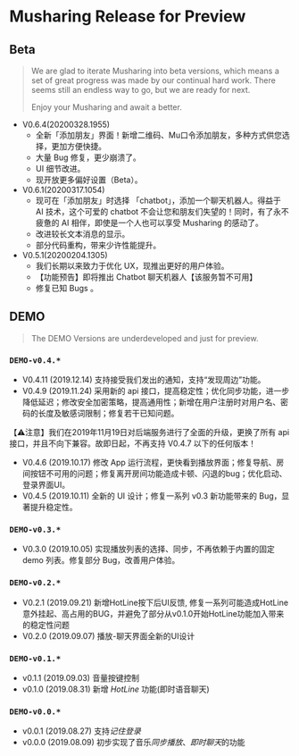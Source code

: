 # Musharing Release for Preview

## Beta

> We are glad to iterate Musharing into beta versions, which means a set of great progress was made by our continual hard work. There seems still an endless way to go, but we are ready for next.
>
> Enjoy your Musharing and await a better.

* V0.6.4(20200328.1955)
  * 全新「添加朋友」界面！新增二维码、Mu口令添加朋友，多种方式供您选择，更加方便快捷。
  * 大量 Bug 修复，更少崩溃了。
  * UI 细节改进。
  * 现开放更多偏好设置（Beta）。
* V0.6.1(20200317.1054)
  * 现可在「添加朋友」时选择 「chatbot」，添加一个聊天机器人。得益于 AI 技术，这个可爱的 chatbot 不会让您和朋友们失望的！同时，有了永不疲惫的 AI 相伴，即使是一个人也可以享受 Musharing 的感动了。
  * 改进较长文本消息的显示。
  * 部分代码重构，带来少许性能提升。
* V0.5.1(20200204.1305) 
  * 我们长期以来致力于优化 UX，现推出更好的用户体验。
  * 【功能预告】即将推出 Chatbot 聊天机器人【该服务暂不可用】
  * 修复已知 Bugs 。

## DEMO

> The DEMO Versions are underdeveloped and just for preview.

### `DEMO-v0.4.*`


* V0.4.11 (2019.12.14) 支持接受我们发出的通知，支持“发现周边”功能。
* V0.4.9 (2019.11.24) 采用新的 api 接口，提高稳定性；优化同步功能，进一步降低延迟；修改安全加密策略，提高通用性；新增在用户注册时对用户名、密码的长度及敏感词限制；修复若干已知问题。

【⚠️注意】我们在2019年11月19日对后端服务进行了全面的升级，更换了所有 api 接口，并且不向下兼容。故即日起，不再支持 V0.4.7 以下的任何版本！

* V0.4.6 (2019.10.17) 修改 App 运行流程，更快看到播放界面；修复导航、房间按钮不可用的问题；修复离开房间功能造成卡顿、闪退的bug；优化启动、登录界面UI。
* V0.4.5 (2019.10.11) 全新的 UI 设计；修复一系列 v0.3 新功能带来的 Bug，显著提升稳定性。

### `DEMO-v0.3.*`

* V0.3.0 (2019.10.05) 实现播放列表的选择、同步，不再依赖于内置的固定 demo 列表。修复部分 Bug，改善用户体验。

### `DEMO-v0.2.*`

- V0.2.1 (2019.09.21) 新增HotLine按下后UI反馈, 修复一系列可能造成HotLine意外挂起、高占用的BUG，并避免了部分从v0.1.0开始HotLine功能加入带来的稳定性问题
- V0.2.0 (2019.09.07) 播放-聊天界面全新的UI设计

### `DEMO-v0.1.*`

- v0.1.1 (2019.09.03) 音量按键控制
- v0.1.0 (2019.08.31) 新增 *HotLine* 功能(即时语音聊天)

### `DEMO-v0.0.*`

- v0.0.1 (2019.08.27) 支持*记住登录*
- v0.0.0 (2019.08.09) 初步实现了音乐*同步播放*、*即时聊天*的功能
